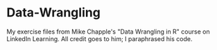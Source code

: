 # Data-Wrangling
My exercise files from Mike Chapple's "Data Wrangling in R" course on LinkedIn Learning. All credit goes to him; I paraphrased his code.
